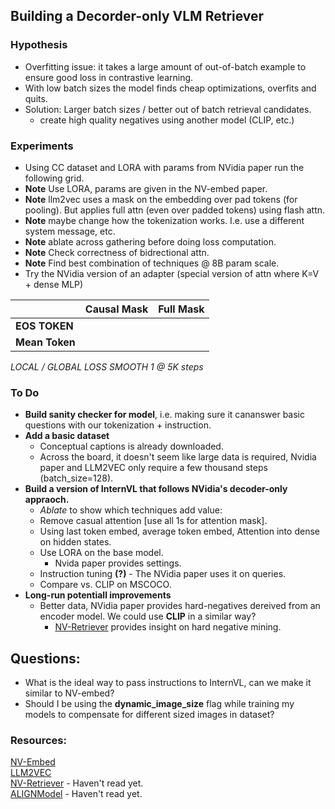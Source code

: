 ## Building a Decorder-only VLM Retriever

### Hypothesis
- Overfitting issue: it takes a large amount of out-of-batch example to ensure good loss in contrastive learning.
- With low batch sizes the model finds cheap optimizations, overfits and quits.
- Solution: Larger batch sizes / better out of batch retrieval candidates.  
    - create high quality negatives using another model (CLIP, etc.)

### Experiments
- Using CC dataset and LORA with params from NVidia paper run the following grid.  
- **Note** Use LORA, params are given in the NV-embed paper. 
- **Note** llm2vec uses a mask on the embedding over pad tokens (for pooling). But applies full attn (even over padded tokens) using flash attn.  
- **Note** maybe change how the tokenization works. I.e. use a different system message, etc.
- **Note** ablate across gathering before doing loss computation.
- **Note** Check correctness of bidrectional attn.
- **Note** Find best combination of techniques @ 8B param scale.    
- Try the NVidia version of an adapter (special version of attn where K=V + dense MLP)

|               |Causal Mask|Full Mask|
|---------------|-----------|---------|
| **EOS TOKEN** |           |         |
| **Mean Token**|           |         | 

*LOCAL / GLOBAL LOSS SMOOTH 1 @ 5K steps*

### To Do  
- **Build sanity checker for model**, i.e. making sure it cananswer basic questions with our tokenization + instruction.
- **Add a basic dataset**
    - Conceptual captions is already downloaded.
    - Across the board, it doesn't seem like large data is required, Nvidia paper and LLM2VEC only require a few thousand steps (batch_size=128).  
- **Build a version of InternVL that follows NVidia's decoder-only appraoch.**
    - *Ablate* to show which techniques add value:
    - Remove casual attention [use all 1s for attention mask].
    - Using last token embed, average token embed, Attention into dense on hidden states.
    - Use LORA on the base model.
        - Nvida paper provides settings.
    - Instruction tuning **(?)** - The NVidia paper uses it on queries.
    - Compare vs. CLIP on MSCOCO.
- **Long-run potentiall improvements**
    - Better data, NVidia paper provides hard-negatives dereived from an encoder model. We could use **CLIP** in a similar way?
        - [NV-Retriever](https://arxiv.org/pdf/2407.15831) provides insight on hard negative mining.

## Questions:
- What is the ideal way to pass instructions to InternVL, can we make it similar to NV-embed?
- Should I be using the **dynamic_image_size** flag while training my models to compensate for different sized images in dataset?
### Resources:  
[NV-Embed](https://arxiv.org/abs/2405.17428)  
[LLM2VEC](https://arxiv.org/abs/2404.05961)  
[NV-Retriever](https://arxiv.org/pdf/2407.15831) - Haven't read yet.  
[ALIGNModel](https://arxiv.org/abs/2102.05918) - Haven't read yet.
